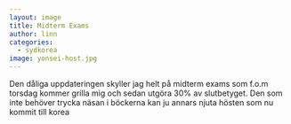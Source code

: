 ```yaml
---
layout: image
title: Midterm Exams
author: linn
categories:
  - sydkorea
image: yonsei-host.jpg
---
```


Den dåliga uppdateringen skyller jag helt på midterm exams som f.o.m torsdag kommer grilla mig och sedan utgöra 30% av slutbetyget. Den som inte behöver trycka näsan i böckerna kan ju annars njuta hösten som nu kommit till korea
